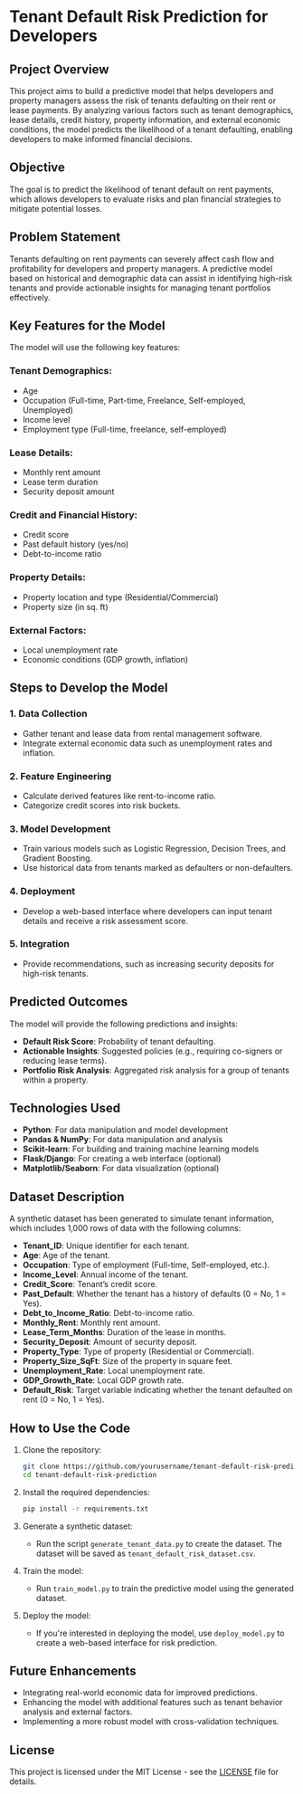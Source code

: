 # Tenant Default Risk Prediction for Developers

## Project Overview

This project aims to build a predictive model that helps developers and property managers assess the risk of tenants defaulting on their rent or lease payments. By analyzing various factors such as tenant demographics, lease details, credit history, property information, and external economic conditions, the model predicts the likelihood of a tenant defaulting, enabling developers to make informed financial decisions.

## Objective

The goal is to predict the likelihood of tenant default on rent payments, which allows developers to evaluate risks and plan financial strategies to mitigate potential losses.

## Problem Statement

Tenants defaulting on rent payments can severely affect cash flow and profitability for developers and property managers. A predictive model based on historical and demographic data can assist in identifying high-risk tenants and provide actionable insights for managing tenant portfolios effectively.

## Key Features for the Model

The model will use the following key features:

### Tenant Demographics:
- Age
- Occupation (Full-time, Part-time, Freelance, Self-employed, Unemployed)
- Income level
- Employment type (Full-time, freelance, self-employed)

### Lease Details:
- Monthly rent amount
- Lease term duration
- Security deposit amount

### Credit and Financial History:
- Credit score
- Past default history (yes/no)
- Debt-to-income ratio

### Property Details:
- Property location and type (Residential/Commercial)
- Property size (in sq. ft)

### External Factors:
- Local unemployment rate
- Economic conditions (GDP growth, inflation)

## Steps to Develop the Model

### 1. Data Collection
- Gather tenant and lease data from rental management software.
- Integrate external economic data such as unemployment rates and inflation.

### 2. Feature Engineering
- Calculate derived features like rent-to-income ratio.
- Categorize credit scores into risk buckets.

### 3. Model Development
- Train various models such as Logistic Regression, Decision Trees, and Gradient Boosting.
- Use historical data from tenants marked as defaulters or non-defaulters.

### 4. Deployment
- Develop a web-based interface where developers can input tenant details and receive a risk assessment score.

### 5. Integration
- Provide recommendations, such as increasing security deposits for high-risk tenants.

## Predicted Outcomes

The model will provide the following predictions and insights:

- **Default Risk Score**: Probability of tenant defaulting.
- **Actionable Insights**: Suggested policies (e.g., requiring co-signers or reducing lease terms).
- **Portfolio Risk Analysis**: Aggregated risk analysis for a group of tenants within a property.

## Technologies Used

- **Python**: For data manipulation and model development
- **Pandas & NumPy**: For data manipulation and analysis
- **Scikit-learn**: For building and training machine learning models
- **Flask/Django**: For creating a web interface (optional)
- **Matplotlib/Seaborn**: For data visualization (optional)

## Dataset Description

A synthetic dataset has been generated to simulate tenant information, which includes 1,000 rows of data with the following columns:

- **Tenant_ID**: Unique identifier for each tenant.
- **Age**: Age of the tenant.
- **Occupation**: Type of employment (Full-time, Self-employed, etc.).
- **Income_Level**: Annual income of the tenant.
- **Credit_Score**: Tenant’s credit score.
- **Past_Default**: Whether the tenant has a history of defaults (0 = No, 1 = Yes).
- **Debt_to_Income_Ratio**: Debt-to-income ratio.
- **Monthly_Rent**: Monthly rent amount.
- **Lease_Term_Months**: Duration of the lease in months.
- **Security_Deposit**: Amount of security deposit.
- **Property_Type**: Type of property (Residential or Commercial).
- **Property_Size_SqFt**: Size of the property in square feet.
- **Unemployment_Rate**: Local unemployment rate.
- **GDP_Growth_Rate**: Local GDP growth rate.
- **Default_Risk**: Target variable indicating whether the tenant defaulted on rent (0 = No, 1 = Yes).

## How to Use the Code

1. Clone the repository:
    ```bash
    git clone https://github.com/yourusername/tenant-default-risk-prediction.git
    cd tenant-default-risk-prediction
    ```

2. Install the required dependencies:
    ```bash
    pip install -r requirements.txt
    ```

3. Generate a synthetic dataset:
    - Run the script `generate_tenant_data.py` to create the dataset. The dataset will be saved as `tenant_default_risk_dataset.csv`.

4. Train the model:
    - Run `train_model.py` to train the predictive model using the generated dataset.

5. Deploy the model:
    - If you're interested in deploying the model, use `deploy_model.py` to create a web-based interface for risk prediction.

## Future Enhancements

- Integrating real-world economic data for improved predictions.
- Enhancing the model with additional features such as tenant behavior analysis and external factors.
- Implementing a more robust model with cross-validation techniques.

## License

This project is licensed under the MIT License - see the [LICENSE](LICENSE) file for details.

